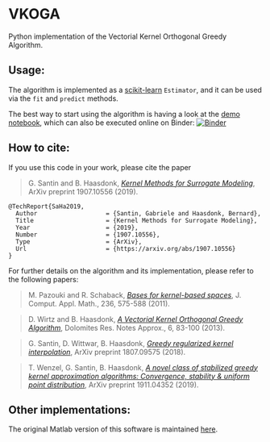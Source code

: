 # VKOGA
Python implementation of the Vectorial Kernel Orthogonal Greedy Algorithm.


## Usage:
The algorithm is implemented as a [scikit-learn](https://scikit-learn.org/stable/) `Estimator`, and it can be used via the `fit` and `predict` methods.

The best way to start using the algorithm is having a look at the [demo notebook](demo.ipynb), which can also be executed online on Binder: [![Binder](https://mybinder.org/badge_logo.svg)](https://mybinder.org/v2/gh/GabrieleSantin/VKOGA/master?filepath=demo.ipynb)




## How to cite:
If you use this code in your work, please cite the paper

> G. Santin and B. Haasdonk, [_Kernel Methods for Surrogate Modeling_](https://arxiv.org/abs/1907.10556), ArXiv preprint 1907.10556 (2019).


```bibtex:
@TechReport{SaHa2019,
  Author                   = {Santin, Gabriele and Haasdonk, Bernard},
  Title                    = {Kernel Methods for Surrogate Modeling},
  Year                     = {2019},
  Number                   = {1907.10556},
  Type                     = {ArXiv},
  Url                      = {https://arxiv.org/abs/1907.10556}
}
```

For further details on the algorithm and its implementation, please refer to the following papers:

> M. Pazouki and R. Schaback, [_Bases for kernel-based spaces_](https://www.sciencedirect.com/science/article/pii/S0377042711002688), J. Comput. Appl. Math., 236, 575-588 (2011).

> D. Wirtz and B. Haasdonk, [_A Vectorial Kernel Orthogonal Greedy Algorithm_](https://drna.padovauniversitypress.it/2013/specialissue/10), Dolomites Res. Notes Approx., 6, 83-100 (2013). 

> G. Santin, D. Wittwar, B. Haasdonk, [_Greedy regularized kernel interpolation_](https://arxiv.org/abs/1807.09575), ArXiv preprint 1807.09575 (2018).

> T. Wenzel, G. Santin, B. Haasdonk, [_A novel class of stabilized greedy kernel approximation algorithms: Convergence, stability & uniform point distribution_](https://arxiv.org/abs/1911.04352), ArXiv preprint 1911.04352 (2019).

## Other implementations:
The original Matlab version of this software is maintained [here](https://gitlab.mathematik.uni-stuttgart.de/pub/ians-anm/vkoga).
